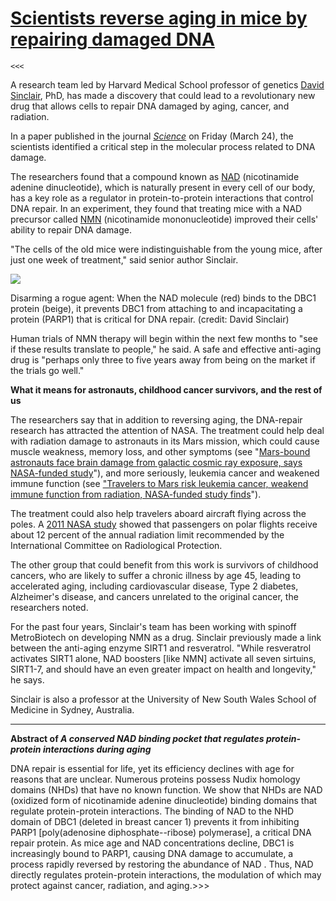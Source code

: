 # [Scientists reverse aging in mice by repairing damaged DNA](undefined)

    <<<

A research team led by Harvard Medical School professor of genetics [David Sinclair][0], PhD, has made a discovery that could lead to a revolutionary new drug that allows cells to repair DNA damaged by aging, cancer, and radiation.

In a paper published in the journal _[Science][1]_ on Friday (March 24), the scientists identified a critical step in the molecular process related to DNA damage.

The researchers found that a compound known as [NAD][2] (nicotinamide adenine dinucleotide), which is naturally present in every cell of our body, has a key role as a regulator in protein-to-protein interactions that control DNA repair. In an experiment, they found that treating mice with a NAD precursor called [NMN][3] (nicotinamide mononucleotide) improved their cells' ability to repair DNA damage.

"The cells of the old mice were indistinguishable from the young mice, after just one week of treatment," said senior author Sinclair.

![](http://www.kurzweilai.net/images/Disarming-DBC1-protein.png)

Disarming a rogue agent: When the NAD molecule (red) binds to the DBC1 protein (beige), it prevents DBC1 from attaching to and incapacitating a protein (PARP1) that is critical for DNA repair. (credit: David Sinclair)

Human trials of NMN therapy will begin within the next few months to "see if these results translate to people," he said. A safe and effective anti-aging drug is "perhaps only three to five years away from being on the market if the trials go well."

**What it means for astronauts, childhood cancer survivors, and the rest of us**

The researchers say that in addition to reversing aging, the DNA-repair research has attracted the attention of NASA. The treatment could help deal with radiation damage to astronauts in its Mars mission, which could cause muscle weakness, memory loss, and other symptoms (see "[Mars-bound astronauts face brain damage from galactic cosmic ray exposure, says NASA-funded study][4]"), and more seriously, leukemia cancer and weakened immune function (see ["Travelers to Mars risk leukemia cancer, weakend immune function from radiation, NASA-funded study finds][5]").

The treatment could also help travelers aboard aircraft flying across the poles. A [2011 NASA study][6] showed that passengers on polar flights receive about 12 percent of the annual radiation limit recommended by the International Committee on Radiological Protection.

The other group that could benefit from this work is survivors of childhood cancers, who are likely to suffer a chronic illness by age 45, leading to accelerated aging, including cardiovascular disease, Type 2 diabetes, Alzheimer's disease, and cancers unrelated to the original cancer, the researchers noted.

For the past four years, Sinclair's team has been working with spinoff MetroBiotech on developing NMN as a drug. Sinclair previously made a link between the anti-aging enzyme SIRT1 and resveratrol. "While resveratrol activates SIRT1 alone, NAD boosters \[like NMN\] activate all seven sirtuins, SIRT1-7, and should have an even greater impact on health and longevity," he says.

Sinclair is also a professor at the University of New South Wales School of Medicine in Sydney, Australia.

---

**Abstract of _A conserved NAD binding pocket that regulates protein-protein interactions during aging_**

DNA repair is essential for life, yet its efficiency declines with age for reasons that are unclear. Numerous proteins possess Nudix homology domains (NHDs) that have no known function. We show that NHDs are NAD (oxidized form of nicotinamide adenine dinucleotide) binding domains that regulate protein-protein interactions. The binding of NAD to the NHD domain of DBC1 (deleted in breast cancer 1) prevents it from inhibiting PARP1 \[poly(adenosine diphosphate--ribose) polymerase\], a critical DNA repair protein. As mice age and NAD concentrations decline, DBC1 is increasingly bound to PARP1, causing DNA damage to accumulate, a process rapidly reversed by restoring the abundance of NAD . Thus, NAD directly regulates protein-protein interactions, the modulation of which may protect against cancer, radiation, and aging.\>\>\>

[0]: https://medicalsciences.med.unsw.edu.au/people/professor-david-sinclair
[1]: http://www.sciencemag.org/journals
[2]: https://en.wikipedia.org/wiki/Nicotinamide_adenine_dinucleotide
[3]: https://en.wikipedia.org/wiki/Nicotinamide_mononucleotide
[4]: http://www.kurzweilai.net/mars-bound-astronauts-face-brain-damage-from-galactic-cosmic-ray-exposure-says-nasa-funded-study
[5]: http://www.kurzweilai.net/travelers-to-mars-risk-leukemia-cancer-weakend-immune-function-from-radiation-nasa-funded-study-finds
[6]: https://www.nasa.gov/centers/langley/science/polar-radiation.html...
  